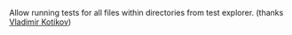 Allow running tests for all files within directories from test explorer.
(thanks [Vladimir Kotikov](https://github.com/vladimir-kotikov))
